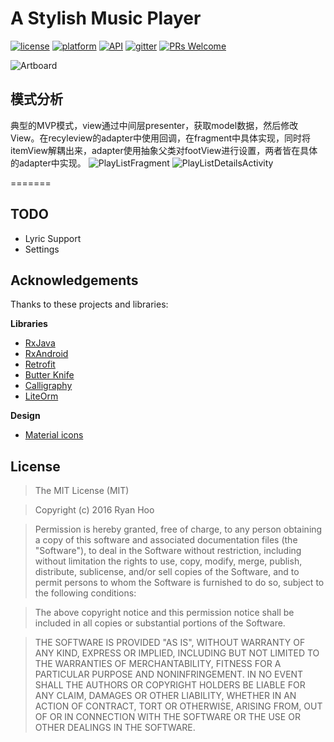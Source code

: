 # A Stylish Music Player

[![license](https://img.shields.io/badge/license-MIT-blue.svg)](https://github.com/ryanhoo/StylishMusicPlayer#license)
[![platform](https://img.shields.io/badge/platform-Android-yellow.svg)](https://www.android.com)
[![API](https://img.shields.io/badge/API-16%2B-brightgreen.svg?style=flat)](https://android-arsenal.com/api?level=16)
[![gitter](https://img.shields.io/gitter/room/nwjs/nw.js.svg)](https://gitter.im/stylist-music-player/bug-report)
[![PRs Welcome](https://img.shields.io/badge/prs-welcome-brightgreen.svg)](http://makeapullrequest.com)

![Artboard](materials/Artboard.png)


## 模式分析
典型的MVP模式，view通过中间层presenter，获取model数据，然后修改View。在recyleview的adapter中使用回调，在fragment中具体实现，同时将itemView解耦出来，adapter使用抽象父类对footView进行设置，两者皆在具体的adapter中实现。
![PlayListFragment](https://github.com/JerryMissTom/StylishMusicPlayer/blob/develop/materials/MusicPlayer.png)
![PlayListDetailsActivity](https://github.com/JerryMissTom/StylishMusicPlayer/blob/develop/materials/PlayListDetailActivity.png)



=======
## TODO

- Lyric Support
- Settings

## Acknowledgements

Thanks to these projects and libraries:

**Libraries**

- [RxJava](https://github.com/ReactiveX/RxJava)
- [RxAndroid](https://github.com/ReactiveX/RxAndroid)
- [Retrofit](https://github.com/square/retrofit)
- [Butter Knife](https://github.com/JakeWharton/butterknife)
- [Calligraphy](https://github.com/chrisjenx/Calligraphy)
- [LiteOrm](https://github.com/litesuits/android-lite-orm)

**Design**

- [Material icons](https://design.google.com/icons/)


## License

> The MIT License (MIT)

> Copyright (c) 2016 Ryan Hoo

> Permission is hereby granted, free of charge, to any person obtaining a copy of this software and associated documentation files (the "Software"), to deal in the Software without restriction, including without limitation the rights to use, copy, modify, merge, publish, distribute, sublicense, and/or sell copies of the Software, and to permit persons to whom the Software is furnished to do so, subject to the following conditions:

> The above copyright notice and this permission notice shall be included in all copies or substantial portions of the Software.

> THE SOFTWARE IS PROVIDED "AS IS", WITHOUT WARRANTY OF ANY KIND, EXPRESS OR IMPLIED, INCLUDING BUT NOT LIMITED TO THE WARRANTIES OF MERCHANTABILITY, FITNESS FOR A PARTICULAR PURPOSE AND NONINFRINGEMENT. IN NO EVENT SHALL THE AUTHORS OR COPYRIGHT HOLDERS BE LIABLE FOR ANY CLAIM, DAMAGES OR OTHER LIABILITY, WHETHER IN AN ACTION OF CONTRACT, TORT OR OTHERWISE, ARISING FROM, OUT OF OR IN CONNECTION WITH THE SOFTWARE OR THE USE OR OTHER DEALINGS IN THE SOFTWARE.

